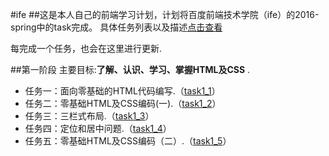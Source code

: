 #ife
##这是本人自己的前端学习计划，计划将百度前端技术学院（ife）的2016-spring中的task完成。
具体任务列表以及描述[点击查看](http://ife.baidu.com/task/all "http://ife.baidu.com/task/all")

每完成一个任务，也会在这里进行更新.

##第一阶段
主要目标:**了解、认识、学习、掌握HTML及CSS** .
 - 任务一：面向零基础的HTML代码编写.（[task1_1](https://github.com/yaowen369/ife/tree/master/2016_spring/task1_1 "yaowen369/ife/tree/master/2016_spring/task1_1")）
 - 任务二：零基础HTML及CSS编码(一).（[task1_2](https://github.com/yaowen369/ife/tree/master/2016_spring/task1_2 "yaowen369/ife/tree/master/2016_spring/task1_2")）
 - 任务三：三栏式布局.（[task1_3](https://github.com/yaowen369/ife/tree/master/2016_spring/task1_3 "yaowen369/ife/tree/master/2016_spring/task1_3")）
 - 任务四：定位和居中问题.（[task1_4](https://github.com/yaowen369/ife/tree/master/2016_spring/task1_4 "yaowen369/ife/tree/master/2016_spring/task1_4")）
 - 任务五：零基础HTML及CSS编码（二）.（[task1_5](https://github.com/yaowen369/ife/tree/master/2016_spring/task1_5 "yaowen369/ife/tree/master/2016_spring/task1_5")）
